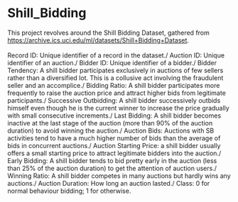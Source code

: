 # Shill_Bidding
This project revolves around the Shill Bidding Dataset, gathered from https://archive.ics.uci.edu/ml/datasets/Shill+Bidding+Dataset.
<br/>
<br/>
Record ID: Unique identifier of a record in the dataset./
Auction ID: Unique identifier of an auction./
Bidder ID: Unique identifier of a bidder./
Bidder Tendency: A shill bidder participates exclusively in auctions of few sellers rather than a diversified lot. This is a collusive act involving the fraudulent seller and an accomplice./
Bidding Ratio: A shill bidder participates more frequently to raise the auction price and attract higher bids from legitimate participants./
Successive Outbidding: A shill bidder successively outbids himself even though he is the current winner to increase the price gradually with small consecutive increments./
Last Bidding: A shill bidder becomes inactive at the last stage of the auction (more than 90\% of the auction duration) to avoid winning the auction./
Auction Bids: Auctions with SB activities tend to have a much higher number of bids than the average of bids in concurrent auctions./
Auction Starting Price: a shill bidder usually offers a small starting price to attract legitimate bidders into the auction./
Early Bidding: A shill bidder tends to bid pretty early in the auction (less than 25\% of the auction duration) to get the attention of auction users./
Winning Ratio: A shill bidder competes in many auctions but hardly wins any auctions./
Auction Duration: How long an auction lasted./
Class: 0 for normal behaviour bidding; 1 for otherwise.
